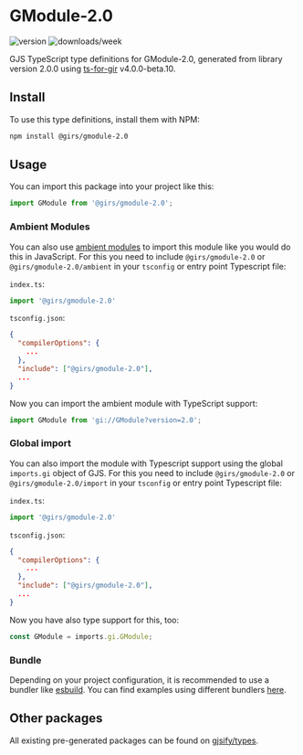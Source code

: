 
# GModule-2.0

![version](https://img.shields.io/npm/v/@girs/gmodule-2.0)
![downloads/week](https://img.shields.io/npm/dw/@girs/gmodule-2.0)


GJS TypeScript type definitions for GModule-2.0, generated from library version 2.0.0 using [ts-for-gir](https://github.com/gjsify/ts-for-gir) v4.0.0-beta.10.


## Install

To use this type definitions, install them with NPM:
```bash
npm install @girs/gmodule-2.0
```

## Usage

You can import this package into your project like this:
```ts
import GModule from '@girs/gmodule-2.0';
```

### Ambient Modules

You can also use [ambient modules](https://github.com/gjsify/ts-for-gir/tree/main/packages/cli#ambient-modules) to import this module like you would do this in JavaScript.
For this you need to include `@girs/gmodule-2.0` or `@girs/gmodule-2.0/ambient` in your `tsconfig` or entry point Typescript file:

`index.ts`:
```ts
import '@girs/gmodule-2.0'
```

`tsconfig.json`:
```json
{
  "compilerOptions": {
    ...
  },
  "include": ["@girs/gmodule-2.0"],
  ...
}
```

Now you can import the ambient module with TypeScript support: 

```ts
import GModule from 'gi://GModule?version=2.0';
```

### Global import

You can also import the module with Typescript support using the global `imports.gi` object of GJS.
For this you need to include `@girs/gmodule-2.0` or `@girs/gmodule-2.0/import` in your `tsconfig` or entry point Typescript file:

`index.ts`:
```ts
import '@girs/gmodule-2.0'
```

`tsconfig.json`:
```json
{
  "compilerOptions": {
    ...
  },
  "include": ["@girs/gmodule-2.0"],
  ...
}
```

Now you have also type support for this, too:

```ts
const GModule = imports.gi.GModule;
```

### Bundle

Depending on your project configuration, it is recommended to use a bundler like [esbuild](https://esbuild.github.io/). You can find examples using different bundlers [here](https://github.com/gjsify/ts-for-gir/tree/main/examples).

## Other packages

All existing pre-generated packages can be found on [gjsify/types](https://github.com/gjsify/types).

